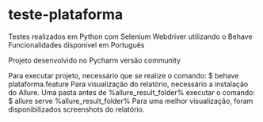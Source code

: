 # teste-plataforma

Testes realizados em Python com Selenium Webdriver utilizando o Behave
Funcionalidades disponivel em Português

Projeto desenvolvido no Pycharm versão community

Para executar projeto, necessário que se realize o comando: $ behave plataforma.feature
Para visualização do relatório, necessário a instalação do Allure.
Uma pasta antes de %allure_result_folder%  executar o comando: $ allure serve %allure_result_folder% 
Para uma melhor visualização, foram disponibilizados screenshots do relatório.
